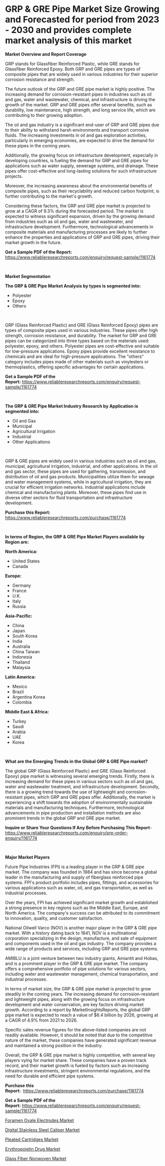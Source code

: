 <p><h1>GRP & GRE Pipe Market Size Growing and Forecasted for period from 2023 - 2030 and provides complete market analysis of this market</h1></p><p><strong>Market Overview and Report Coverage</strong></p>
<p><p>GRP stands for Glassfiber Reinforced Plastic, while GRE stands for Glassfiber Reinforced Epoxy. Both GRP and GRE pipes are types of composite pipes that are widely used in various industries for their superior corrosion resistance and strength.</p><p>The future outlook of the GRP and GRE pipe market is highly positive. The increasing demand for corrosion-resistant pipes in industries such as oil and gas, water and wastewater, chemical, and infrastructure is driving the growth of the market. GRP and GRE pipes offer several benefits, such as durability, low maintenance, high strength, and long service life, which are contributing to their growing adoption.</p><p>The oil and gas industry is a significant end-user of GRP and GRE pipes due to their ability to withstand harsh environments and transport corrosive fluids. The increasing investments in oil and gas exploration activities, particularly in emerging economies, are expected to drive the demand for these pipes in the coming years.</p><p>Additionally, the growing focus on infrastructure development, especially in developing countries, is fueling the demand for GRP and GRE pipes for applications such as water supply, sewerage systems, and drainage. These pipes offer cost-effective and long-lasting solutions for such infrastructure projects.</p><p>Moreover, the increasing awareness about the environmental benefits of composite pipes, such as their recyclability and reduced carbon footprint, is further contributing to the market's growth.</p><p>Considering these factors, the GRP and GRE pipe market is projected to grow at a CAGR of 9.3% during the forecasted period. The market is expected to witness significant expansion, driven by the growing demand from industries such as oil and gas, water and wastewater, and infrastructure development. Furthermore, technological advancements in composite materials and manufacturing processes are likely to further enhance the properties and applications of GRP and GRE pipes, driving their market growth in the future.</p></p>
<p><strong>Get a Sample PDF of the Report:</strong> <a href="https://www.reliableresearchreports.com/enquiry/request-sample/1161774">https://www.reliableresearchreports.com/enquiry/request-sample/1161774</a></p>
<p>&nbsp;</p>
<p><strong>Market Segmentation</strong></p>
<p><strong>The GRP & GRE Pipe Market Analysis by types is segmented into:</strong></p>
<p><ul><li>Polyester</li><li>Epoxy</li><li>Others</li></ul></p>
<p>&nbsp;</p>
<p><p>GRP (Glass Reinforced Plastic) and GRE (Glass Reinforced Epoxy) pipes are types of composite pipes used in various industries. These pipes offer high strength, corrosion resistance, and durability. The market for GRP and GRE pipes can be categorized into three types based on the materials used: polyester, epoxy, and others. Polyester pipes are cost-effective and suitable for low-pressure applications. Epoxy pipes provide excellent resistance to chemicals and are ideal for high-pressure applications. The "others" category includes pipes made of other materials such as vinylesters or thermoplastics, offering specific advantages for certain applications.</p></p>
<p><strong>Get a Sample PDF of the Report:</strong>&nbsp;<a href="https://www.reliableresearchreports.com/enquiry/request-sample/1161774">https://www.reliableresearchreports.com/enquiry/request-sample/1161774</a></p>
<p>&nbsp;</p>
<p><strong>The GRP & GRE Pipe Market Industry Research by Application is segmented into:</strong></p>
<p><ul><li>Oil and Gas</li><li>Municipal</li><li>Agricultural Irrigation</li><li>Industrial</li><li>Other Applications</li></ul></p>
<p>&nbsp;</p>
<p><p>GRP & GRE pipes are widely used in various industries such as oil and gas, municipal, agricultural irrigation, industrial, and other applications. In the oil and gas sector, these pipes are used for gathering, transmission, and distribution of oil and gas products. Municipalities utilize them for sewage and water management systems, while in agricultural irrigation, they are crucial for efficient irrigation networks. Industrial applications include chemical and manufacturing plants. Moreover, these pipes find use in diverse other sectors for fluid transportation and infrastructure development.</p></p>
<p><strong>Purchase this Report:</strong>&nbsp; <a href="https://www.reliableresearchreports.com/purchase/1161774">https://www.reliableresearchreports.com/purchase/1161774</a></p>
<p>&nbsp;</p>
<p><strong>In terms of Region, the GRP & GRE Pipe Market Players available by Region are:</strong></p>
<p>
    <p> <strong> North America: </strong>
        <ul>
            <li>United States</li>
            <li>Canada</li>
        </ul>
        </p> 
    <p> <strong> Europe: </strong>
        <ul>
            <li>Germany</li>
            <li>France</li>
            <li>U.K.</li>
            <li>Italy</li>
            <li>Russia</li>
        </ul>
        </p> 
    <p> <strong> Asia-Pacific: </strong>
        <ul>
            <li>China</li>
            <li>Japan</li>
            <li>South Korea</li>
            <li>India</li>
            <li>Australia</li>
            <li>China Taiwan</li>
            <li>Indonesia</li>
            <li>Thailand</li>
            <li>Malaysia</li>
        </ul>
        </p> 
    <p> <strong> Latin America: </strong>
        <ul>
            <li>Mexico</li>
            <li>Brazil</li>
            <li>Argentina Korea</li>
            <li>Colombia</li>
        </ul>
        </p> 
    <p> <strong> Middle East & Africa: </strong>
        <ul>
            <li>Turkey</li>
            <li>Saudi</li>
            <li>Arabia</li>
            <li>UAE</li>
            <li>Korea</li>
        </ul>
    </p>
    </p>
<p>&nbsp;</p>
<p><strong>What are the Emerging Trends in the Global GRP & GRE Pipe market?</strong></p>
<p><p>The global GRP (Glass Reinforced Plastic) and GRE (Glass Reinforced Epoxy) pipe market is witnessing several emerging trends. Firstly, there is increasing demand for these pipes in various sectors such as oil and gas, water and wastewater treatment, and infrastructure development. Secondly, there is a growing trend towards the use of lightweight and corrosion-resistant pipes, which GRP and GRE pipes offer. Additionally, the market is experiencing a shift towards the adoption of environmentally sustainable materials and manufacturing techniques. Furthermore, technological advancements in pipe production and installation methods are also prominent trends in the global GRP and GRE pipe market.</p></p>
<p><strong>Inquire or Share Your Questions If Any Before Purchasing This Report</strong>- <a href="https://www.reliableresearchreports.com/enquiry/pre-order-enquiry/1161774">https://www.reliableresearchreports.com/enquiry/pre-order-enquiry/1161774</a></p>
<p>&nbsp;</p>
<p><strong>Major Market Players</strong></p>
<p><p>Future Pipe Industries (FPI) is a leading player in the GRP & GRE pipe market. The company was founded in 1984 and has since become a global leader in the manufacturing and supply of fiberglass reinforced pipe systems. FPI's product portfolio includes pipes, fittings, and accessories for various applications such as water, oil, and gas transportation, as well as industrial processes.</p><p>Over the years, FPI has achieved significant market growth and established a strong presence in key regions such as the Middle East, Europe, and North America. The company's success can be attributed to its commitment to innovation, quality, and customer satisfaction.</p><p>National Oilwell Varco (NOV) is another major player in the GRP & GRE pipe market. With a history dating back to 1841, NOV is a multinational corporation specializing in the design, manufacture, and sale of equipment and components used in the oil and gas industry. The company provides a wide range of products and services, including GRP and GRE pipe systems.</p><p>AMIBLU is a joint venture between two industry giants, Amiantit and Hobas, and is a prominent player in the GRP & GRE pipe market. The company offers a comprehensive portfolio of pipe solutions for various sectors, including water and wastewater management, chemical transportation, and industrial processes.</p><p>In terms of market size, the GRP & GRE pipe market is projected to grow steadily in the coming years. The increasing demand for corrosion-resistant and lightweight pipes, along with the growing focus on infrastructure development and water conservation, are key factors driving market growth. According to a report by MarketInsightsReports, the global GRP pipe market is expected to reach a value of $6.4 billion by 2026, growing at a CAGR of 4.9% from 2021 to 2026.</p><p>Specific sales revenue figures for the above-listed companies are not readily available. However, it should be noted that due to the competitive nature of the market, these companies have generated significant revenue and maintained a strong position in the industry.</p><p>Overall, the GRP & GRE pipe market is highly competitive, with several key players vying for market share. These companies have a proven track record, and their market growth is fueled by factors such as increasing infrastructure investments, stringent environmental regulations, and the need for durable and efficient pipe systems.</p></p>
<p><strong>Purchase this Report:</strong>&nbsp;&nbsp;<a href="https://www.reliableresearchreports.com/purchase/1161774">https://www.reliableresearchreports.com/purchase/1161774</a></p>
<p></p>
<p><strong>Get a Sample PDF of the Report:</strong>&nbsp;<a href="https://www.reliableresearchreports.com/enquiry/request-sample/1161774">https://www.reliableresearchreports.com/enquiry/request-sample/1161774</a></p>
<p><p><a href="https://www.linkedin.com/pulse/foramen-ovale-electrodes-market-insights-players-forecast/">Foramen Ovale Electrodes Market</a></p><p><a href="https://www.linkedin.com/pulse/digital-stainless-steel-caliper-market-size-2023-2030-global-jnbqe/">Digital Stainless Steel Caliper Market</a></p><p><a href="https://medium.com/@abbieparker1964/pleated-cartridges-market-report-reveals-the-latest-trends-and-growth-opportunities-of-this-market-acd022ad53a4">Pleated Cartridges Market</a></p><p><a href="https://www.linkedin.com/pulse/erythropoietin-drug-market-size-share-amp-trends-analysis/">Erythropoietin Drug Market</a></p><p><a href="https://medium.com/@marcellakin2023/glass-fiber-nonwoven-market-size-growth-forecast-2023-2030-a9295c3ba1cc">Glass FIber Nonwoven Market</a></p></p>